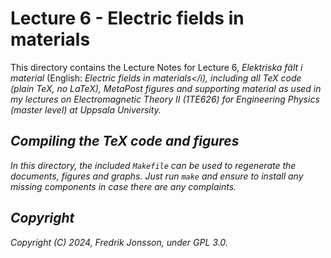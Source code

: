 # Lecture 6 - Electric fields in materials

This directory contains the Lecture Notes for Lecture 6, <i>Elektriska fält i
material</i> (English: <i>Electric fields in materials</i), including all TeX
code (plain TeX, no LaTeX), MetaPost figures and supporting material as used
in my lectures on Electromagnetic Theory II (1TE626) for Engineering Physics
(master level) at Uppsala University.

## Compiling the TeX code and figures

In this directory, the included `Makefile` can be used to regenerate the
documents, figures and graphs. Just run `make` and ensure to install any
missing components in case there are any complaints.

## Copyright
Copyright (C) 2024, Fredrik Jonsson, under GPL 3.0.
